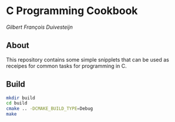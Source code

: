 # C Programming Cookbook

_Gilbert François Duivesteijn_

## About

This repository contains some simple snipplets that can be used as receipes for common tasks for programming in C.

## Build

```sh
mkdir build
cd build
cmake .. -DCMAKE_BUILD_TYPE=Debug
make
```
